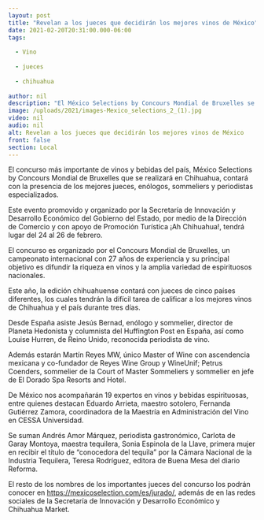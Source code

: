 ```yaml
---
layout: post
title: "Revelan a los jueces que decidirán los mejores vinos de México"
date: 2021-02-20T20:31:00.000-06:00
tags:
  
  - Vino
  
  - jueces
  
  - chihuahua
  
author: nil
description: "El México Selections by Concours Mondial de Bruxelles se realizará del 24 al 26 de febrero en Chihuahua; contará con la visita de periodistas gastronómicos, enólogos, sommeliers y expertos en vino y bebidas"
image: /uploads/2021/images-Mexico_selections_2_(1).jpg
video: nil
audio: nil
alt: Revelan a los jueces que decidirán los mejores vinos de México
front: false
section: Local
---
```


El concurso más importante de vinos y bebidas del país, México Selections by Concours Mondial de Bruxelles que se realizará en Chihuahua, contará con la presencia de los mejores jueces, enólogos, sommeliers y periodistas especializados.

Este evento promovido y organizado por la Secretaría de Innovación y Desarrollo Económico del Gobierno del Estado, por medio de la Dirección de Comercio y con apoyo de Promoción Turística ¡Ah Chihuahua!, tendrá lugar del 24 al 26 de febrero.

El concurso es organizado por el Concours Mondial de Bruxelles, un campeonato internacional con 27 años de experiencia y su principal objetivo es difundir la riqueza en vinos y la amplia variedad de espirituosos nacionales.

Este año, la edición chihuahuense contará con jueces de cinco países diferentes, los cuales tendrán la difícil tarea de calificar a los mejores vinos de Chihuahua y el país durante tres días.

Desde España asiste Jesús Bernad, enólogo y sommelier, director de Planeta Hedonista y columnista del Huffington Post en España, así como Louise Hurren, de Reino Unido, reconocida periodista de vino.

Además estarán Martín Reyes MW, único Master of Wine con ascendencia mexicana y co-fundador de Reyes Wine Group y WineUnif; Petrus Coenders, sommelier de la Court of Master Sommeliers y sommelier en jefe de El Dorado Spa Resorts and Hotel.

 De México nos acompañarán 19 expertos en vinos y bebidas espirituosas, entre quienes destacan Eduardo Arrieta, maestro sotolero, Fernanda Gutiérrez Zamora, coordinadora de la Maestría en Administración del Vino en CESSA Universidad.

Se suman Andrés Amor Márquez, periodista gastronómico, Carlota de Garay Montoya, maestra tequilera, Sonia Espinola de la Llave, primera mujer en recibir el título de “conocedora del tequila” por la Cámara Nacional de la Industria Tequilera, Teresa Rodríguez, editora de Buena Mesa del diario Reforma.

El resto de los nombres de los importantes jueces del concurso los podrán conocer en https://mexicoselection.com/es/jurado/, además de en las redes sociales de la Secretaría de Innovación y Desarrollo Económico y Chihuahua Market.